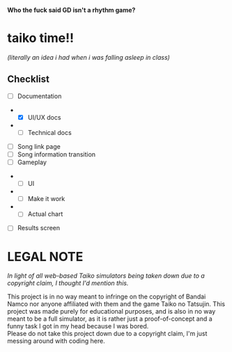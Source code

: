 **Who the fuck said GD isn't a rhythm game?**

# taiko time!!
_(literally an idea i had when i was falling asleep in class)_

## Checklist
- [ ] Documentation
- - [X] UI/UX docs
- - [ ] Technical docs
- [ ] Song link page
- [ ] Song information transition
- [ ] Gameplay
- - [ ] UI
- - [ ] Make it work
- - [ ] Actual chart
- [ ] Results screen

# LEGAL NOTE
_In light of all web-based Taiko simulators being taken down due to a copyright claim, I thought I'd mention this._  

This project is in no way meant to infringe on the copyright of Bandai Namco nor anyone affiliated with them and the game Taiko no Tatsujin.
This project was made purely for educational purposes, and is also in no way meant to be a full simulator, as it is rather just a proof-of-concept
and a funny task I got in my head because I was bored.  
Please do not take this project down due to a copyright claim, I'm just messing around with coding here.
